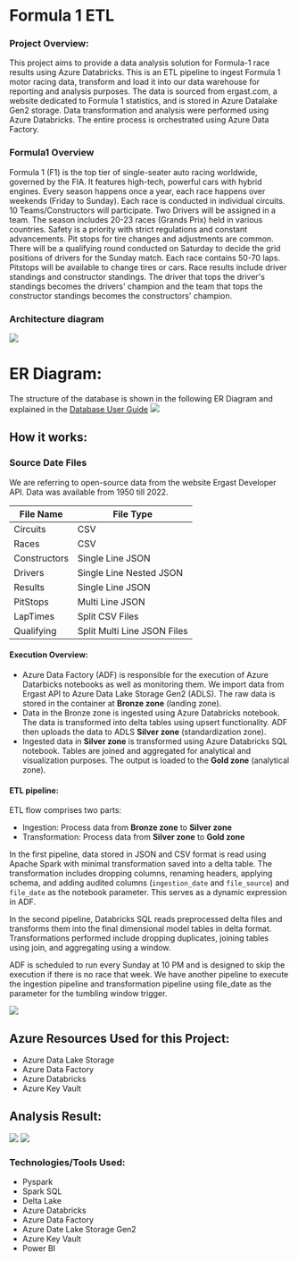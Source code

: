 # Formula 1 ETL

<h3>Project Overview:</h3>
This project aims to provide a data analysis solution for Formula-1 race results using Azure Databricks. This is an ETL pipeline to ingest Formula 1 motor racing data, transform and load it into our data warehouse for reporting and analysis purposes. The data is sourced from ergast.com, a website dedicated to Formula 1 statistics, and is stored in Azure Datalake Gen2 storage. Data transformation and analysis were performed using Azure Databricks. The entire process is orchestrated using Azure Data Factory.

<h3>Formula1 Overview</h3>
Formula 1 (F1) is the top tier of single-seater auto racing worldwide, governed by the FIA. It features high-tech, powerful cars with hybrid engines. Every season happens once a year, each race happens over weekends (Friday to Sunday). Each race is conducted in individual circuits. 10 Teams/Constructors will participate. Two Drivers will be assigned in a team. The season includes 20-23 races (Grands Prix) held in various countries. Safety is a priority with strict regulations and constant advancements. Pit stops for tire changes and adjustments are common. There will be a qualifying round conducted on Saturday to decide the grid positions of drivers for the Sunday match. Each race contains 50-70 laps. Pitstops will be available to change tires or cars. Race results include driver standings and constructor standings. The driver that tops the driver's standings becomes the drivers' champion and the team that tops the constructor standings becomes the constructors' champion.

<h3>Architecture diagram</h3>

<img src="https://github.com/lucmoraees/formula1-databricks/images/Architecture.png">

# ER Diagram:

The structure of the database is shown in the following ER Diagram and explained in the [Database User Guide](http://ergast.com/docs/f1db_user_guide.txt)
<img src="https://github.com/lucmoraees/formula1-databricks/images/ER Diagram.png">

## How it works:

<h3>Source Date Files</h3>
We are referring to open-source data from the website Ergast Developer API. Data was available from 1950 till 2022.

| File Name    | File Type                   |
| ------------ | --------------------------- |
| Circuits     | CSV                         |
| Races        | CSV                         |
| Constructors | Single Line JSON            |
| Drivers      | Single Line Nested JSON     |
| Results      | Single Line JSON            |
| PitStops     | Multi Line JSON             |
| LapTimes     | Split CSV Files             |
| Qualifying   | Split Multi Line JSON Files |

#### Execution Overview:

- Azure Data Factory (ADF) is responsible for the execution of Azure Datarbicks notebooks as well as monitoring them. We import data from Ergast API to Azure Data Lake Storage Gen2 (ADLS). The raw data is stored in the container at **Bronze zone** (landing zone).
- Data in the Bronze zone is ingested using Azure Databricks notebook. The data is transformed into delta tables using upsert functionality. ADF then uploads the data to ADLS **Silver zone** (standardization zone).
- Ingested data in **Silver zone** is transformed using Azure Databricks SQL notebook. Tables are joined and aggregated for analytical and visualization purposes. The output is loaded to the **Gold zone** (analytical zone).

#### ETL pipeline:

ETL flow comprises two parts:

- Ingestion: Process data from **Bronze zone** to **Silver zone**
- Transformation: Process data from **Silver zone** to **Gold zone**

In the first pipeline, data stored in JSON and CSV format is read using Apache Spark with minimal transformation saved into a delta table. The transformation includes dropping columns, renaming headers, applying schema, and adding audited columns (`ingestion_date` and `file_source`) and `file_date` as the notebook parameter. This serves as a dynamic expression in ADF.

In the second pipeline, Databricks SQL reads preprocessed delta files and transforms them into the final dimensional model tables in delta format. Transformations performed include dropping duplicates, joining tables using join, and aggregating using a window.

ADF is scheduled to run every Sunday at 10 PM and is designed to skip the execution if there is no race that week. We have another pipeline to execute the ingestion pipeline and transformation pipeline using file_date as the parameter for the tumbling window trigger.

<img src="https://github.com/lucmoraees/formula1-databricks/images/Pipeline.png">

## Azure Resources Used for this Project:

- Azure Data Lake Storage
- Azure Data Factory
- Azure Databricks
- Azure Key Vault

## Analysis Result:

<img src="https://github.com/lucmoraees/formula1-databricks/images/Analysis1.png">

<img src="https://github.com/lucmoraees/formula1-databricks/images/Analysis2.png">

<h3>Technologies/Tools Used:</h3>
<ul>
  <li>Pyspark</li> 
  <li>Spark SQL</li> 
  <li>Delta Lake</li> 
  <li>Azure Databricks </li> 
  <li>Azure Data Factory</li> 
  <li>Azure Date Lake Storage Gen2</li> 
  <li>Azure Key Vault</li> 
  <li>Power BI</li> 
</ul>
